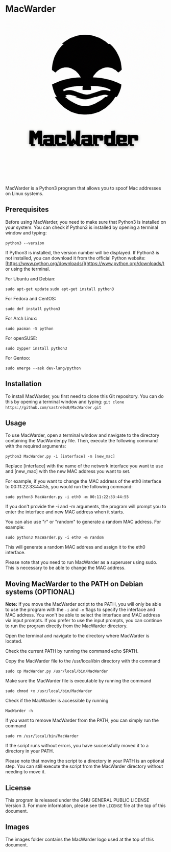 
# MacWarder

![MacWarder logo](images/MacWarderLogo.png)

MacWarder is a Python3 program that allows you to spoof Mac addresses on Linux systems.

## Prerequisites

Before using MacWarder, you need to make sure that Python3 is installed on your system. You can check if Python3 is installed by opening a terminal window and typing:

`python3 --version` 

If Python3 is installed, the version number will be displayed. If Python3 is not installed, you can download it from the official Python website: [https://www.python.org/downloads/](https://www.python.org/downloads/) or using the terminal.

For Ubuntu and Debian:

`sudo apt-get update`
`sudo apt-get install python3`


For Fedora and CentOS:

`sudo dnf install python3`


For Arch Linux:

`sudo pacman -S python`


For openSUSE:

`sudo zypper install python3`


For Gentoo:

`sudo emerge --ask dev-lang/python`

## Installation

To install MacWarder, you first need to clone this Git repository. You can do this by opening a terminal window and typing:
`git clone https://github.com/sastre0x0/MacWarder.git` 

## Usage

To use MacWarder, open a terminal window and navigate to the directory containing the MacWarder.py file. Then, execute the following command with the required arguments:

`python3 MacWarder.py -i [interface] -m [new_mac]`

Replace [interface] with the name of the network interface you want to use and [new_mac] with the new MAC address you want to set.

For example, if you want to change the MAC address of the eth0 interface to 00:11:22:33:44:55, you would run the following command:

`sudo python3 MacWarder.py -i eth0 -m 00:11:22:33:44:55`

If you don't provide the -i and -m arguments, the program will prompt you to enter the interface and new MAC address when it starts.

You can also use "r" or "random" to generate a random MAC address. For example:

`sudo python3 MacWarder.py -i eth0 -m random`

This will generate a random MAC address and assign it to the eth0 interface.

Please note that you need to run MacWarder as a superuser using sudo. This is necessary to be able to change the MAC address.

## Moving MacWarder to the PATH on Debian systems (OPTIONAL)

**Note:** If you move the MacWarder script to the PATH, you will only be able to use the program with the `-i` and `-m` flags to specify the interface and MAC address. You won't be able to select the interface and MAC address via input prompts. If you prefer to use the input prompts, you can continue to run the program directly from the MacWarder directory.


Open the terminal and navigate to the directory where MacWarder is located.

Check the current PATH by running the command echo $PATH.

Copy the MacWarder file to the /usr/local/bin directory with the command

`sudo cp MacWarder.py /usr/local/bin/MacWarder`

Make sure the MacWarder file is executable by running the command

`sudo chmod +x /usr/local/bin/MacWarder`

Check if the MacWarder is accessible by running 

`MacWarder -h`

If you want to remove MacWarder from the PATH, you can simply run the command

`sudo rm /usr/local/bin/MacWarder`

If the script runs without errors, you have successfully moved it to a directory in your PATH.

Please note that moving the script to a directory in your PATH is an optional step. You can still execute the script from the MacWarder directory without needing to move it.

## License

This program is released under the GNU GENERAL PUBLIC LICENSE Version 3. For more information, please see the `LICENSE` file at the top of this document.

## Images

The images folder contains the MacWarder logo used at the top of this document.
